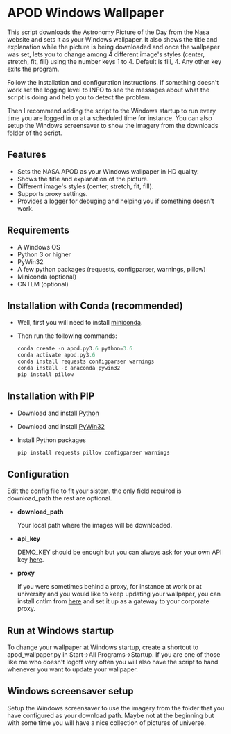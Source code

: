 # APOD Windows Wallpaper
This script downloads the Astronomy Picture of the Day from the Nasa website and sets it as your Windows wallpaper. It also shows the title and explanation while the picture is being downloaded and once the wallpaper was set, lets you to change among 4 different image's styles (center, stretch, fit, fill) using the number keys 1 to 4. Default is fill, 4. Any other key exits the program.

Follow the installation and configuration instructions. If something doesn't work set the logging level to INFO to see the messages about what the script is doing and help you to detect the problem.

Then I recommend adding the script to the Windows startup to run every time you are logged in or at a scheduled time for instance. You can also setup the Windows screensaver to show the imagery from the downloads folder of the script.

## Features
- Sets the NASA APOD as your Windows wallpaper in HD quality.
- Shows the title and explanation of the picture.
- Different image's styles (center, stretch, fit, fill).
- Supports proxy settings.
- Provides a logger for debuging and helping you if something doesn't work.

## Requirements
- A Windows OS
- Python 3 or higher
- PyWin32
- A few python packages (requests, configparser, warnings, pillow)
- Miniconda (optional)
- CNTLM (optional)

## Installation with Conda (recommended)

- Well, first you will need to install [miniconda](https://docs.conda.io/en/latest/miniconda.html). 
- Then run the following commands:

  ```python
  conda create -n apod.py3.6 python=3.6
  conda activate apod.py3.6
  conda install requests configparser warnings
  conda install -c anaconda pywin32
  pip install pillow 
  ```

## Installation with PIP
- Download and install [Python](https://www.python.org/downloads/)
- Download and install [PyWin32](https://sourceforge.net/projects/pywin32/)
- Install Python packages

  ```python
  pip install requests pillow configparser warnings
  ```  
  
## Configuration
Edit the config file to fit your sistem. the only field required is download_path the rest are optional.
- **download_path**
  
  Your local path where the images will be downloaded.

- **api_key** 

  DEMO_KEY should be enough but you can always ask for your own API key [here](https://api.nasa.gov/index.html#apply-for-an-api-key).
  
  

- **proxy**

  If you were sometimes behind a proxy, for instance at work or at university and you would like to keep updating your wallpaper, you can install cntlm from [here](https://sourceforge.net/projects/cntlm/) and set it up as a gateway to your corporate proxy.
  
## Run at Windows startup
To change your wallpaper at Windows startup, create a shortcut to apod_wallpaper.py in Start->All Programs->Startup. 
If you are one of those like me who doesn't logoff very often you will also have the script to hand whenever you want to update your wallpaper.

## Windows screensaver setup
Setup the Windows screensaver to use the imagery from the folder that you have configured as your download path. 
Maybe not at the beginning but with some time you will have a nice collection of pictures of universe.
